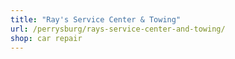 ```yaml
---
title: "Ray's Service Center & Towing"
url: /perrysburg/rays-service-center-and-towing/
shop: car repair
---
```

